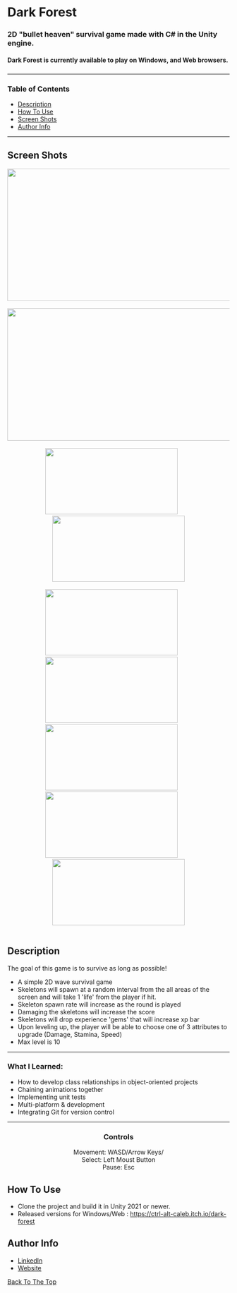 # Dark Forest

<h3 align='left'>
  2D "bullet heaven" survival game made with C# in the Unity engine.
  <br><h4 align='left'>Dark Forest is currently available to play on Windows, and Web browsers.<h4>
<h3>
  
###
---
  ### Table of Contents

- [Description](#description)
- [How To Use](#how-to-use)
- [Screen Shots](#screen-shots)
- [Author Info](#author-info)
  

---

 ## Screen Shots



<div class='container'align='center'>
  <img src="https://github.com/ctrl-alt-caleb/DarkForest/blob/master/Images/DF_intro.gif" width="600" height="300"><br><br>
  <img src="https://github.com/ctrl-alt-caleb/DarkForest/blob/master/Images/DF_gameplay.gif" width="600" height="300"><br><br>
</div>
  
<div class='container' align='center'>
  <img src="https://github.com/ctrl-alt-caleb/DarkForest/blob/master/Images/Screenshot5.png" width="300" height="150">&nbsp;&nbsp;&nbsp;&nbsp;&nbsp;&nbsp;&nbsp;&nbsp;
  <img src="https://github.com/ctrl-alt-caleb/DarkForest/blob/master/Images/Screenshot6.png" width="300" height="150"><br><br>
  <img src="https://github.com/ctrl-alt-caleb/DarkForest/blob/master/Images/Screenshot7.png" width="300" height="150">&nbsp;&nbsp;&nbsp;&nbsp;&nbsp;&nbsp;&nbsp;&nbsp;
  <img src="https://github.com/ctrl-alt-caleb/DarkForest/blob/master/Images/Screenshot1.png" width="300" height="150">&nbsp;&nbsp;&nbsp;&nbsp;&nbsp;&nbsp;&nbsp;&nbsp;
  <img src="https://github.com/ctrl-alt-caleb/DarkForest/blob/master/Images/Screenshot2.png" width="300" height="150">&nbsp;&nbsp;&nbsp;&nbsp;&nbsp;&nbsp;&nbsp;&nbsp;<br>
  <img src="https://github.com/ctrl-alt-caleb/DarkForest/blob/master/Images/Screenshot3.png" width="300" height="150">&nbsp;&nbsp;&nbsp;&nbsp;&nbsp;&nbsp;&nbsp;&nbsp;
  <img src="https://github.com/ctrl-alt-caleb/DarkForest/blob/master/Images/Screenshot4.png" width="300" height="150"><br><br>
</div>



## Description
  
  The goal of this game is to survive as long as possible!<br>
  
  - A simple 2D wave survival game
  - Skeletons will spawn at a random interval from the all areas of the screen and will take 1 'life' from the player if hit.
  - Skeleton spawn rate will increase as the round is played
  - Damaging the skeletons will increase the score
  - Skeletons will drop experience 'gems' that will increase xp bar
  - Upon leveling up, the player will be able to choose one of 3 attributes to upgrade (Damage, Stamina, Speed)
  - Max level is 10
  ---
### What I Learned:
- How to develop class relationships in object-oriented projects
- Chaining animations together 
- Implementing unit tests 
- Multi-platform & development
- Integrating Git for version control
---
  
  <div align='center'>
    <h3>Controls</h3>
    Movement: WASD/Arrow Keys/<br>
    Select: Left Moust Button<br>
    Pause: Esc<br>
  </div>
  
  
## How To Use

- Clone the project and build it in Unity 2021 or newer.
- Released versions for Windows/Web : https://ctrl-alt-caleb.itch.io/dark-forest


## Author Info

- [LinkedIn](https://linkedin.com/in/calebhebert)
- [Website](https://calebhebert.com)<br>


[Back To The Top](#Dark-Forest)



